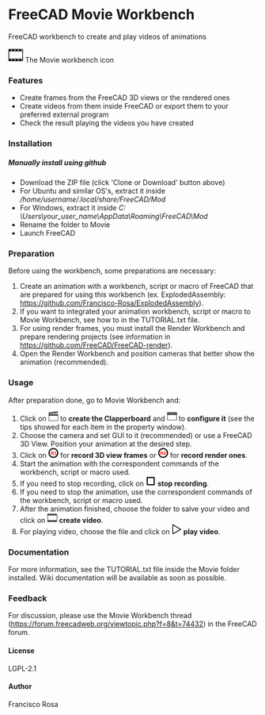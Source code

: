 # FreeCAD Movie Workbench
FreeCAD workbench to create and play videos of animations

<img src=./icons//CreateVideoIcon.svg height=30>
The Movie workbench icon 



### Features
* Create frames from the FreeCAD 3D views or the rendered ones   
* Create videos from them inside FreeCAD or export them to your preferred external program   
* Check the result playing the videos you have created  

### Installation
   

##### Manually install using github
  
- Download the ZIP file (click 'Clone or Download' button above) 
- For Ubuntu and similar OS's, extract it inside */home/username/.local/share/FreeCAD/Mod*   
- For Windows, extract it inside *C: \Users\your_user_name\AppData\Roaming\FreeCAD\Mod* 
- Rename the folder to Movie  
- Launch FreeCAD

### Preparation

Before using the workbench, some preparations are necessary:

1. Create an animation with a workbench, script or macro of FreeCAD that are prepared for using this workbench (ex. ExplodedAssembly: https://github.com/Francisco-Rosa/ExplodedAssembly).
2. If you want to integrated your animation workbench, script or macro to Movie Workbench, see how to in the TUTORIAL.txt file.
3. For using render frames, you must install the Render Workbench and prepare rendering projects (see information in https://github.com/FreeCAD/FreeCAD-render).
4. Open the Render Workbench and position cameras that better show the animation (recommended).

### Usage
After preparation done, go to Movie Workbench and:

1. Click on <img src=./icons//CreateClapperboardIcon.svg height=20>  to **create the Clapperboard** and <img src=./icons//ClapperboardIcon.svg height=20> to **configure it** (see the tips showed for each item in the property window).
2. Choose the camera and set GUI to it (recommended) or use a FreeCAD 3D View. Position your animation at the desired step.
3. Click on <img src=./icons//StartRecord3DViewIcon.svg height=20> for **record 3D view frames** or <img src=./icons//StartRecordRenderIcon.svg height=20> for **record render ones**.
4. Start the animation with the correspondent commands of the workbench, script or macro used.
5. If you need to stop recording, click on <img src=./icons//StopRecordCameraIcon.svg height=20>  **stop recording**.
6. If you need to stop the animation, use the correspondent commands of the workbench, script or macro used.
7. After the animation finished, choose the folder to salve your video and click on <img src=./icons//CreateVideoIcon.svg height=20>  **create video**.
8. For playing video, choose the file and click on <img src=./icons//PlayVideoIcon.svg height=20> **play video**.

 
### Documentation
For more information, see the TUTORIAL.txt file inside the Movie folder installed.
Wiki documentation will be available as soon as possible.
  
### Feedback 
For discussion, please use the Movie Workbench thread (https://forum.freecadweb.org/viewtopic.php?f=8&t=74432) in the FreeCAD forum.

#### License 
LGPL-2.1

#### Author
Francisco Rosa
